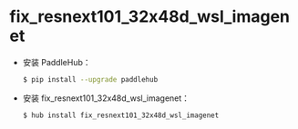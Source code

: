 # fix_resnext101_32x48d_wsl_imagenet
* 安装 PaddleHub：

    ```bash
    $ pip install --upgrade paddlehub
    ```

* 安装 fix_resnext101_32x48d_wsl_imagenet：

    ```bash
    $ hub install fix_resnext101_32x48d_wsl_imagenet
    ```

